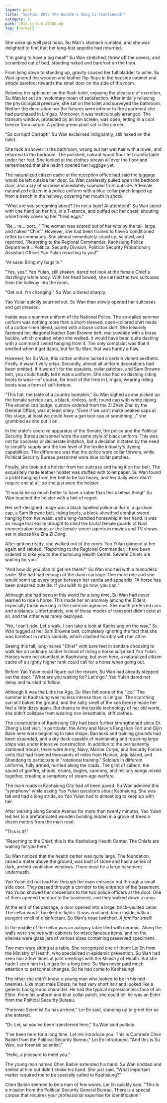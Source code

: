 ```yaml
---
layout: post
title: "Section 207: The Senate's Song Ci (Continued)"
category: 6
path: 2013-11-6-6-20700.md
tag: [normal]
---
```


She woke up well past noon. Su Wan's stomach rumbled, and she was delighted to find that her long-lost appetite had returned.

"I'm going to have a big meal!" Su Wan stretched, threw off the covers, and scrambled out of bed, standing naked and barefoot on the floor.

From lying down to standing up, gravity caused her full bladder to ache. Su Wan ignored the wooden and leather flip-flops in the bedside cabinet and strode barefoot towards the small door on the side of the room.

Relaxing her sphincter on the flush toilet, enjoying the pleasure of excretion, Su Wan let out an involuntary moan of satisfaction. After initially relieving the physiological pressure, she sat on the toilet and surveyed the bathroom. Neither the decoration nor the fixtures were inferior to the apartment she had purchased in Lin'gao. Moreover, it was meticulously arranged. The transom window, protected by an iron screen, was open, letting in a cool breeze from nature. A potted green plant sat in the corner.

"So corrupt! Corrupt!" Su Wan exclaimed indignantly, still naked on the toilet.

She took a shower in the bathroom, wrung out her wet hair with a towel, and returned to the bedroom. The polished, natural-wood floor felt comfortable under her feet. She looked at the clothes strewn all over the floor and remembered that she hadn't opened her luggage yet.

The naturalized citizen cadre at the reception office had said the luggage would be left outside her door. Su Wan carelessly pulled open the bedroom door, and a cry of surprise immediately sounded from outside. A female naturalized citizen in a police uniform with a blue collar patch leaped up from a bench in the hallway, covering her mouth in shock.

"What are you screaming about? I'm not a tiger! At attention!" Su Wan stood with one hand on her hip, in a T-stance, and puffed out her chest, shouting while timely covering her "fried eggs."

"Re... re... port..." The woman was scared out of her wits by the tall, large, and naked "Chief." However, she had been trained to have a conditioned reflex to commands. She almost immediately stood up, saluted, and reported, "Reporting to the Regional Commander, Kaohsiung Police Department... Political Security Division, Political Security Probationary Assistant Officer Yao Yulan reporting to you!"

"At ease. Bring my bags in."

"Yes, yes." Yao Yulan, still shaken, dared not look at the female Chief's dazzlingly white body. With her head bowed, she carried the two suitcases from the hallway into the room.

"Get out. I'm changing!" Su Wan ordered sharply.

Yao Yulan quickly scurried out. Su Wan then slowly opened her suitcases and got dressed.

Inside was a summer uniform of the National Police. The so-called summer uniform was nothing more than a short-sleeved, open-collared shirt made of a cotton-linen blend, paired with a loose cotton skirt. She leisurely fastened her diagonal leather Sam Browne belt: real cowhide with a brass buckle, which creaked when she walked. It would have been quite dashing with a command sword hanging from it. The only complaint was that it smelled when it got damp, but for Su Wan, that was hardly a flaw.

However, for Su Wan, this cotton uniform lacked a certain violent aesthetic. Firstly, it wasn't very crisp. Secondly, almost all uniform decorations had been omitted. If it weren't for the epaulets, collar patches, and Sam Browne belt, you could hardly tell it was a uniform. She also had no dashing riding boots to wear—of course, for most of the time in Lin'gao, wearing riding boots was a form of self-torture.

"This hat, the taste of a country bumpkin," Su Wan sighed as she picked up the female service cap, a black, rimless, soft, round cap with white piping. The enamel cap badge, custom-ordered from the Zi Zhen Zhai by the General Office, was at least shiny. "Even if we can't make peaked caps at this stage, at least we could have a garrison cap or something..." she grumbled as she put it on.

In the state's coercive apparatus of the Senate, the police and the Political Security Bureau personnel wore the same style of black uniform. This was not for coolness or deliberate imitation, but a decision dictated by the need to simplify supply and the low level of the textile industry's dyeing capabilities. The difference was that the police wore collar flowers, while Political Security Bureau personnel wore blue collar patches.

Finally, she took out a holster from her suitcase and hung it on her belt. The exquisitely made leather holster was stuffed with toilet paper. Su Wan found a pistol hanging from her belt to be too heavy, and her daily work didn't require one at all, so she just wore the holster.

"It would be so much better to have a saber than this useless thing!" Su Wan touched the holster with a hint of regret.

Her self-designed image was a black lapelled police uniform, a garrison cap, a Sam Browne belt, riding boots, a black-sheathed combat sword hanging from her waist, and a long-handled horsewhip in her hand. It was an image that easily brought to mind the brutal female guards of Nazi concentration camps or the female secret agents in movies and TV shows set in places like Zha Zi Dong.

After getting ready, she walked out of the room. Yao Yulan glanced at her again and saluted. "Reporting to the Regional Commander, I have been ordered to take you to the Kaohsiung Health Center. Several Chiefs are waiting for you."

"And how do you plan to get me there?" Su Wan snorted with a humorless smile. She had had enough of the damn carriage. One more ride and she would vomit up every organ between her cardia and appendix. "A horse has been prepared outside. If you wish to go now, you can."

Although she had been in this world for a long time, Su Wan had never learned to ride a horse. This made her an anomaly among the Elders, especially those working in the coercive agencies. She much preferred cars and airplanes. Unfortunately, one of those modes of transport didn't exist at all, and the other was rarely deployed.

"No, I can't ride. Let's walk. I can take a look at Kaohsiung on the way." Su Wan tugged at her Sam Browne belt, completely ignoring the fact that she was barefoot in rattan sandals, which clashed horribly with her attire.

Seeing this tall, long-haired "Chief" with bare feet in sandals choosing to walk like an ordinary soldier instead of riding a horse surprised Yao Yulan. Horses were not abundant in Kaohsiung, but even here, a naturalized citizen cadre of a slightly higher rank could call for a horse when going out.

Before Yao Yulan could figure out the reason, Su Wan had already stepped out the door. "What are you waiting for? Let's go." Yao Yulan dared not delay and hurried to follow.

Although it was the Little Ice Age, Su Wan felt none of the "ice." The summer in Kaohsiung was no less intense than in Lin'gao. The scorching sun still baked the ground, and the salty smell of the sea breeze made her feel a little dizzy again. But thanks to the textile technology of her old world, she didn't collapse from wearing non-breathable, stiff clothes.

The construction of Kaohsiung City had been further strengthened since Dr. Zhong's last visit. In particular, the Army and Navy's Fengshan Fort and Qijin Base here were beginning to take shape. Barracks and training grounds had been expanded, and a dry dock capable of maintaining and repairing large ships was under intensive construction. In addition to the permanently stationed troops, there were Army, Navy, Marine Corps, and Security Forces units that had traveled thousands of miles from Hainan, Jeju Island, and Shandong to participate in "rotational training." Soldiers in different uniforms, fully armed, hurried along the roads. The glint of sabers, the sound of gunfire, shouts, drums, bugles, cannons, and military songs mixed together, creating a symphony of steam-age warfare.

The main roads in Kaohsiung City had all been paved. Su Wan admired this "symphony" while asking Yao Yulan questions about Kaohsiung. She was tall and had a long stride, so Yao Yulan had to almost jog to keep up with her.

After walking along Senate Avenue for more than twenty minutes, Yao Yulan led her to a prefabricated wooden building hidden in a grove of trees a dozen meters from the main road.

"This is it?"

"Reporting to the Chief, this is the Kaohsiung Health Center. The Chiefs are waiting for you here."

Su Wan noticed that the health center was quite large. The foundation, raised a meter above the ground, was built of stone and had a series of dark, arched ventilation windows. There must be a large basement underneath.

Yao Yulan did not lead her through the main entrance but through a small side door. They passed through a corridor to the entrance of the basement. Yao Yulan showed her credentials to the two police officers at the door. One of them opened the door to the basement, and they walked down a ramp.

At the end of the passage, a door opened into a large, brick-vaulted cellar. The cellar was lit by electric lights. It was cool and damp inside, with a pungent smell of disinfectant. Su Wan's nose twitched. *A familiar smell!*

In the middle of the cellar was an autopsy table tiled with ceramic. Along the walls were shelves with cabinets for miscellaneous items, and on the shelves were glass jars of various sizes containing preserved specimens.

Two men were sitting at a table. She recognized one of them: Lei En from the Ministry of Health, who specialized in epidemic prevention. Su Wan had seen him a few times at joint meetings with the Ministry of Health. But she hadn't seen him in Lin'gao for a long time. Su Wan never paid much attention to personnel changes. So he had come to Kaohsiung!

The other she didn't know, a young man who looked to be in his mid-twenties. Like most male Elders, he had very short hair and looked like a generic background character. He had the typical expressionless face of an Elder. From his uniform and blue collar patch, she could tell he was an Elder from the Political Security Bureau.

"Forensic Scientist Su has arrived," Lei En said, standing up to greet her as she entered.

"Dr. Lei, so you've been transferred here," Su Wan said politely.

"I've been here for a long time. Let me introduce you. This is Comrade Chen Baibin from the Political Security Bureau," Lei En introduced. "And this is Su Wan, our forensic scientist."

"Hello, a pleasure to meet you."

The young man named Chen Baibin extended his hand. Su Wan nodded and smiled at him but didn't shake his hand. She just said, "What important matter required me to be specially called to Kaohsiung?"

Chen Baibin seemed to be a man of few words. Lei En quickly said, "This is a mission from the Political Security General Bureau. There is a special corpse that requires your professional expertise for identification."